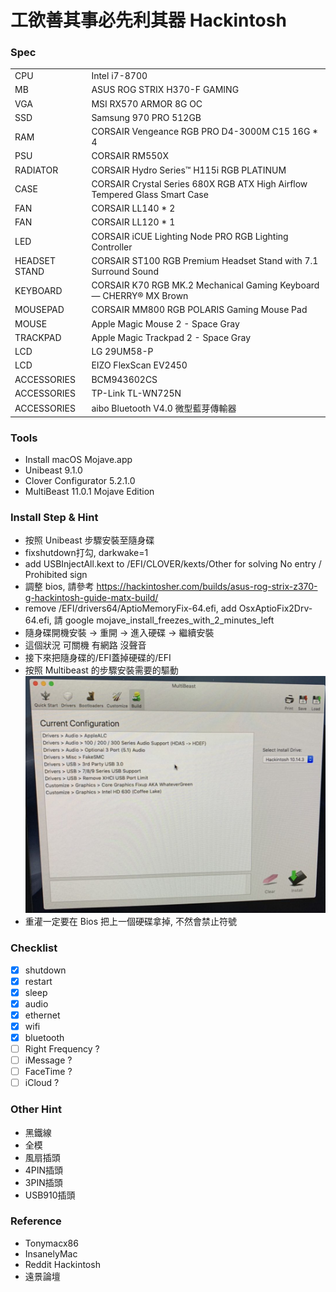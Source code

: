# 工欲善其事必先利其器 Hackintosh

### Spec
|||
|---|---|
|CPU|Intel i7-8700|
|MB|ASUS ROG STRIX H370-F GAMING|
|VGA|MSI RX570 ARMOR 8G OC|
|SSD|Samsung 970 PRO 512GB|
|RAM|CORSAIR Vengeance RGB PRO D4-3000M C15 16G * 4|
|PSU|CORSAIR RM550X|
|RADIATOR|CORSAIR Hydro Series™ H115i RGB PLATINUM|
|CASE|CORSAIR Crystal Series 680X RGB ATX High Airflow Tempered Glass Smart Case|
|FAN|CORSAIR LL140 * 2|
|FAN|CORSAIR LL120 * 1|
|LED|CORSAIR iCUE Lighting Node PRO RGB Lighting Controller|
|HEADSET STAND|CORSAIR ST100 RGB Premium Headset Stand with 7.1 Surround Sound|
|KEYBOARD|CORSAIR K70 RGB MK.2 Mechanical Gaming Keyboard — CHERRY® MX Brown|
|MOUSEPAD|CORSAIR MM800 RGB POLARIS Gaming Mouse Pad|
|MOUSE|Apple Magic Mouse 2 - Space Gray|
|TRACKPAD|Apple Magic Trackpad 2 - Space Gray|
|LCD|LG 29UM58-P|
|LCD|EIZO FlexScan EV2450|
|ACCESSORIES|BCM943602CS|
|ACCESSORIES|TP-Link TL-WN725N|
|ACCESSORIES|aibo Bluetooth V4.0 微型藍芽傳輸器|

### Tools
* Install macOS Mojave.app
* Unibeast 9.1.0
* Clover Configurator 5.2.1.0
* MultiBeast 11.0.1 Mojave Edition

### Install Step & Hint
* 按照 Unibeast 步驟安裝至隨身碟
* fixshutdown打勾, darkwake=1
* add USBInjectAll.kext to /EFI/CLOVER/kexts/Other for solving No entry / Prohibited sign
* 調整 bios, 請參考 https://hackintosher.com/builds/asus-rog-strix-z370-g-hackintosh-guide-matx-build/
* remove /EFI/drivers64/AptioMemoryFix-64.efi, add OsxAptioFix2Drv-64.efi, 請 google mojave_install_freezes_with_2_minutes_left
* 隨身碟開機安裝 -> 重開 -> 進入硬碟 -> 繼續安裝
* 這個狀況 可關機 有網路 沒聲音
* 接下來把隨身碟的/EFI蓋掉硬碟的/EFI
* 按照 Multibeast 的步驟安裝需要的驅動
![](../img/MultiBeast%20Install.png)
* 重灌一定要在 Bios 把上一個硬碟拿掉, 不然會禁止符號

### Checklist
- [x] shutdown
- [x] restart
- [x] sleep
- [x] audio
- [x] ethernet
- [x] wifi
- [x] bluetooth
- [ ] Right Frequency ?
- [ ] iMessage ?
- [ ] FaceTime ?
- [ ] iCloud ?

### Other Hint
* 黑鐵線
* 全模
* 風扇插頭
* 4PIN插頭
* 3PIN插頭
* USB910插頭

### Reference
* Tonymacx86
* InsanelyMac
* Reddit Hackintosh
* 遠景論壇
